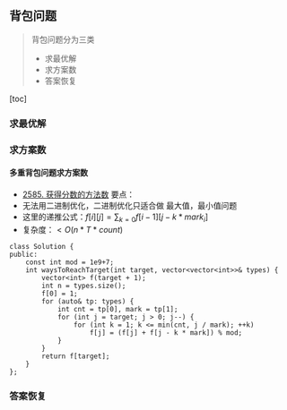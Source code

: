 ## 背包问题
> 背包问题分为三类
> * 求最优解
> * 求方案数
> * 答案恢复

[toc]

### 求最优解


### 求方案数
#### 多重背包问题求方案数
* [2585. 获得分数的方法数](https://leetcode.cn/problems/number-of-ways-to-earn-points/description/)
要点：
* 无法用二进制优化，二进制优化只适合做 最大值，最小值问题
* 这里的递推公式：$f[i][j] = \sum_{k=0}f[i-1][j-k * mark_i]$
* 复杂度：$< O(n * T * count)$


```
class Solution {
public:
    const int mod = 1e9+7;
    int waysToReachTarget(int target, vector<vector<int>>& types) {
        vector<int> f(target + 1);
        int n = types.size();
        f[0] = 1;
        for (auto& tp: types) {
            int cnt = tp[0], mark = tp[1];
            for (int j = target; j > 0; j--) {
                for (int k = 1; k <= min(cnt, j / mark); ++k)
                    f[j] = (f[j] + f[j - k * mark]) % mod;
            }
        }
        return f[target];
    }
};

```


### 答案恢复